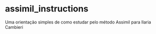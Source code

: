 # assimil_instructions
Uma orientação simples de como estudar pelo método Assimil para Ilaria Cambieri
